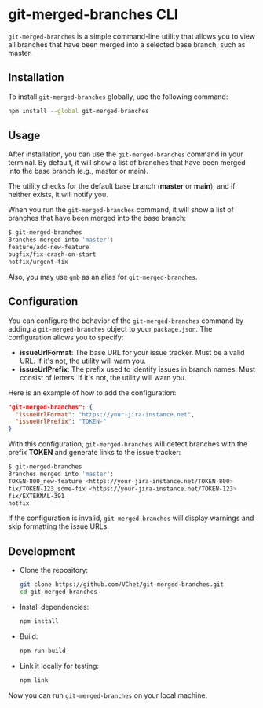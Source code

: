 # git-merged-branches CLI

`git-merged-branches` is a simple command-line utility that allows you to view all branches that have been merged into a selected base branch, such as master.

## Installation

To install `git-merged-branches` globally, use the following command:

```bash
npm install --global git-merged-branches
```

## Usage

After installation, you can use the `git-merged-branches` command in your terminal. By default, it will show a list of branches that have been merged into the base branch (e.g., master or main).

The utility checks for the default base branch (**master** or **main**), and if neither exists, it will notify you.

When you run the `git-merged-branches` command, it will show a list of branches that have been merged into the base branch:

```bash
$ git-merged-branches
Branches merged into 'master':
feature/add-new-feature
bugfix/fix-crash-on-start
hotfix/urgent-fix
```

Also, you may use `gmb` as an alias for `git-merged-branches`.

## Configuration

You can configure the behavior of the `git-merged-branches` command by adding a `git-merged-branches` object to your `package.json`.
The configuration allows you to specify:

- **issueUrlFormat**: The base URL for your issue tracker. Must be a valid URL. If it's not, the utility will warn you.
- **issueUrlPrefix**: The prefix used to identify issues in branch names. Must consist of letters. If it's not, the utility will warn you.

Here is an example of how to add the configuration:

```json
"git-merged-branches": {
  "issueUrlFormat": "https://your-jira-instance.net",
  "issueUrlPrefix": "TOKEN-"
}
```

With this configuration, `git-merged-branches` will detect branches with the prefix **TOKEN** and generate links to the issue tracker:

```bash
$ git-merged-branches
Branches merged into 'master':
TOKEN-800_new-feature <https://your-jira-instance.net/TOKEN-800>
fix/TOKEN-123_some-fix <https://your-jira-instance.net/TOKEN-123>
fix/EXTERNAL-391
hotfix
```

If the configuration is invalid, `git-merged-branches` will display warnings and skip formatting the issue URLs.

## Development

- Clone the repository:

  ```bash
  git clone https://github.com/VChet/git-merged-branches.git
  cd git-merged-branches
  ```

- Install dependencies:

  ```bash
  npm install
  ```

- Build:

  ```bash
  npm run build
  ```

- Link it locally for testing:

  ```bash
  npm link
  ```

Now you can run `git-merged-branches` on your local machine.
